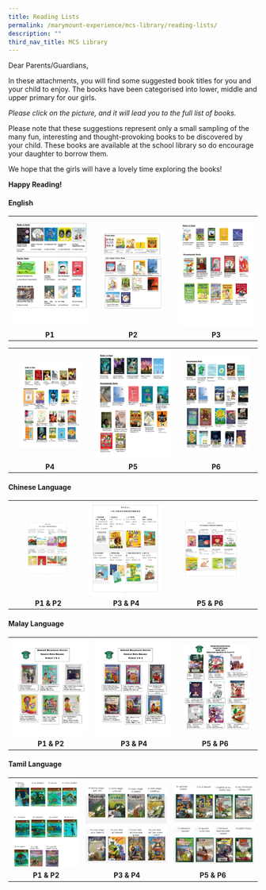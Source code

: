```yaml
---
title: Reading Lists
permalink: /marymount-experience/mcs-library/reading-lists/
description: ""
third_nav_title: MCS Library
---
```

<p>Dear Parents/Guardians,</p>
<p>In these attachments, you will find some suggested book titles for you and your child to enjoy. The books have been categorised into lower, middle and upper primary for our girls.</p>
<p><em>Please click on the picture, and it will lead you to the full list of books.</em></p>
<p>Please note that these suggestions represent only a small sampling of the many fun, interesting and thought-provoking books to be discovered by your child. These books are available at the school library so do encourage your daughter to borrow them. </p>
<p>We hope that the girls will have a lovely time exploring the books!</p>
<p><strong>Happy Reading!</strong></p>
<h4><strong>English</strong></h4>
<table>
<tbody>
<tr>
<th><a href="/files/Booklist%202023/p1el23.pdf"><img src="/images/Library%202023/p1%20english%20book%20list%20_page_2.png"></a></th>
<th><a href="/files/Booklist%202023/p2el23.pdf"><img style="width: 80%;" src="/images/Library%202023/p2%20english%20book%20list%20_page_2.png"></a></th>
<th><a href="/files/Booklist%202023/p3el23.pdf"><img src="/images/Library%202023/p3%20english%20book%20list%20_page_2.png"></a></th>
</tr>
<tr>
<td style="text-align: center;"><strong>P1 </strong></td>
<td style="text-align: center;"><strong>P2</strong></td>
<td style="text-align: center;"><strong>P3</strong></td>
</tr>
</tbody>
</table>
<table>
<tbody>
<tr>	
<th><a href="/files/Booklist%202023/p4el23.pdf"><img style="width: 80%;" src="/images/Library%202023/p4%20english%20book%20list_page_2.png"></a></th>
<th><a href="/files/Booklist%202023/p5el23.pdf"><img src="/images/Library%202023/p5%20english%20book%20list%20_page_2.png"></a></th>
<th><a href="/files/Booklist%202023/p6el23.pdf"><img style="width: 90%;" src="/images/Library%202023/p6%20english%20book%20list%20_page_2.png"></a></th>
</tr>
<tr>
<td style="text-align: center;"><strong>P4</strong></td>
<td style="text-align: center;"><strong>P5</strong></td>
<td style="text-align: center;"><strong>P6</strong></td>
</tr>
</tbody>
</table>
<h4><strong>Chinese Language</strong></h4>
<table>
<tbody>
<tr>
<th><a href="/files/Booklist%202023/p1p2cl2023.pdf"><img style="width: 60%;" src="/images/Library%202023/p1-p2%20chinese%20book%20list_page_1.png"></a></th>
<th><a href="/files/Booklist%202023/p3p4cl2023.pdf"><img style="width: 150%;" src="/images/Library%202023/p3-p4%20chinese%20book%20list_page_1.png"></a></th>
<th><a href="/files/Booklist%202023/p5p6cl2023.pdf"><img style="width: 65%;" src="/images/Library%202023/p5-p6%20chinese%20book%20list_page_1.png"></a></th>
</tr>
<tr>
<td style="text-align: center;"><strong>&nbsp;P1 &amp; P2</strong></td>
<td style="text-align: center;"><strong>&nbsp;P3 &amp; P4</strong></td>
<td style="text-align: center;"><strong>P5 &amp; P6&nbsp;</strong></td>
</tr>
</tbody>
</table>
<h4><strong>Malay Language</strong></h4>
<table>
<tbody>
<tr>
<th><a href="/files/Booklist%202023/mlp1p2.pdf"><img src="/images/Library%202023/senarai%20buku%20bacaan%20p1%20dan%20p2_page_1.png"></a></th>
<th><a href="/files/Booklist%202023/mlp3p4.pdf"><img src="/images/Library%202023/senarai%20buku%20bacaan%20p3%20dan%20p4_page_1.png"></a></th>
<th><a href="/files/Booklist%202023/mlp5p6.pdf"><img style="width: 90%;" src="/images/Library%202023/senarai%20buku%20bacaan%20p5%20dan%20p6.png"></a></th>
</tr>
<tr>
<td style="text-align: center;"><strong>&nbsp;P1 &amp; P2</strong></td>
<td style="text-align: center;"><strong>&nbsp;P3 &amp; P4</strong></td>
<td style="text-align: center;"><strong>P5 &amp; P6&nbsp;</strong></td>
</tr>
</tbody>
</table>
<h4><strong>Tamil Language</strong></h4>
<table>
<tbody>
<tr>
<th><a href="/files/P1-P2%20Tamil%20Book%20List%202022%20min.pdf"><img src="/images/read10.jpg"></a></th>
<th><a href="/files/P3-P4%20Tamil%20Book%20List%202022%20min.pdf"><img src="/images/read11.jpg"></a></th>
<th><a href="/files/P5-P6%20Tamil%20Book%20List%202022%20min.pdf"><img src="/images/read12.jpg"></a></th>
</tr>
<tr>
<td style="text-align: center;"><strong>&nbsp;P1 &amp; P2</strong></td>
<td style="text-align: center;"><strong>&nbsp;P3 &amp; P4</strong></td>
<td style="text-align: center;"><strong>P5 &amp; P6&nbsp;</strong></td>
</tr>
</tbody>
</table>